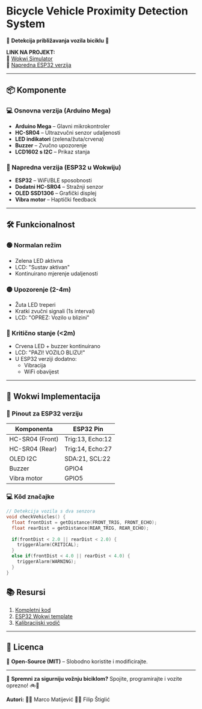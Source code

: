 # Bicycle Vehicle Proximity Detection System  

🚴 **Detekcija približavanja vozila biciklu** 🚗  

**LINK NA PROJEKT:**  
🔗 [Wokwi Simulator](https://wokwi.com/projects/428865980507846657)  
🔗 [Napredna ESP32 verzija](https://wokwi.com/projects/429847891799736321)  

---

## 📦 Komponente  
### 💻 Osnovna verzija (Arduino Mega)
- **Arduino Mega** – Glavni mikrokontroler  
- **HC-SR04** – Ultrazvučni senzor udaljenosti  
- **LED indikatori** (zelena/žuta/crvena)  
- **Buzzer** – Zvučno upozorenje  
- **LCD1602 s I2C** – Prikaz stanja  

### 🚀 Napredna verzija (ESP32 u Wokwiju)
- **ESP32** – WiFi/BLE sposobnosti  
- **Dodatni HC-SR04** – Stražnji senzor  
- **OLED SSD1306** – Grafički displej  
- **Vibra motor** – Haptički feedback  

---

## 🛠️ Funkcionalnost  
### 🟢 Normalan režim
- Zelena LED aktivna  
- LCD: "Sustav aktivan"  
- Kontinuirano mjerenje udaljenosti  

### 🟡 Upozorenje (2-4m)
- Žuta LED treperi  
- Kratki zvučni signali (1s interval)  
- LCD: "OPREZ: Vozilo u blizini"  

### 🔴 Kritično stanje (<2m)
- Crvena LED + buzzer kontinuirano  
- LCD: "PAZI! VOZILO BLIZU!"  
- U ESP32 verziji dodatno:  
  - Vibracija  
  - WiFi obavijest  

---

## 🔌 Wokwi Implementacija  
### 📌 Pinout za ESP32 verziju
| Komponenta   | ESP32 Pin |
|-------------|----------|
| HC-SR04 (Front) | Trig:13, Echo:12 |
| HC-SR04 (Rear)  | Trig:14, Echo:27 |
| OLED I2C       | SDA:21, SCL:22 |
| Buzzer         | GPIO4   |
| Vibra motor    | GPIO5   |

### 💻 Kôd značajke
```cpp
// Detekcija vozila s dva senzora
void checkVehicles() {
  float frontDist = getDistance(FRONT_TRIG, FRONT_ECHO);
  float rearDist = getDistance(REAR_TRIG, REAR_ECHO);
  
  if(frontDist < 2.0 || rearDist < 2.0) {
    triggerAlarm(CRITICAL);
  }
  else if(frontDist < 4.0 || rearDist < 4.0) {
    triggerAlarm(WARNING);
  }
}
```

## 📚 Resursi
1. [Kompletni kod](https://github.com/MarcoMatijevic/RUS_Detekcija)
2. [ESP32 Wokwi template](https://wokwi.com/projects/429847891799736321)
3. [Kalibracijski vodič](https://wokwi.com/projects/428865980507846657)  

---

## 📜 Licenca  
📌 **Open-Source (MIT)** – Slobodno koristite i modificirajte.  

---

🚀 **Spremni za sigurniju vožnju biciklom?** Spojite, programirajte i vozite oprezno! 🚲💨

**Autori:** 
👨‍💻 Marco Matijević
👨‍💻 Filip Štiglić
